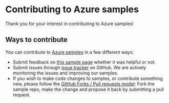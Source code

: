 # Contributing to Azure samples

Thank you for your interest in contributing to Azure samples!

## Ways to contribute

You can contribute to [Azure samples](https://azure.microsoft.com/documentation/samples/) in a few different ways:

- Submit feedback on [this sample page](https://azure.microsoft.com/documentation/samples/media-services-dotnet-on-demand-encoding-with-media-encoder-standard/) whether it was helpful or not.  
- Submit issues through [issue tracker](https://github.com/Azure-Samples/media-services-dotnet-on-demand-encoding-with-media-encoder-standard/issues) on GitHub. We are actively monitoring the issues and improving our samples.
- If you wish to make code changes to samples, or contribute something new, please follow the [GitHub Forks / Pull requests model](https://help.github.com/articles/fork-a-repo/): Fork the sample repo, make the change and propose it back by submitting a pull request.